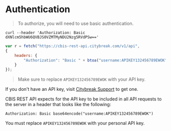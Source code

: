 # Authentication

> To authorize, you will need to use basic authentication.

```shell
curl --header 'Authorization: Basic dXNlcm5hbWU6QVBJS0VZMTMyNDU2Nzg5RVdPSw=='
```

```javascript
var r = fetch("https://cbis-rest-api.citybreak.com/v1/api",
{
    headers: {
		"Authorization": "Basic " + btoa("username:APIKEY132456789EWOK")
    }
});
```
> Make sure to replace `APIKEY132456789EWOK` with your API key.

If you don't have an API key, visit <a href="https://support.citybreak.com/">Citybreak Support</a> to get one.

CBIS REST API expects for the API key to be included in all API requests to the server in a header that looks like the following:

`Authorization: Basic base64encode("username:APIKEY132456789EWOK")`

<aside class="notice">
You must replace <code>APIKEY132456789EWOK</code> with your personal API key.
</aside>
